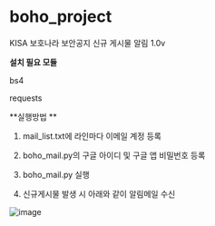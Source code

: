 # boho_project
KISA 보호나라 보안공지 신규 게시물 알림 1.0v

**설치 필요 모듈**

bs4

requests



**실행방법 **

1. mail_list.txt에 라인마다 이메일 계정 등록

2. boho_mail.py의 구글 아이디 및 구글 앱 비밀번호 등록

3. boho_mail.py 실행

4. 신규게시물 발생 시 아래와 같이 알림메일 수신




![image](https://user-images.githubusercontent.com/29951014/174719982-0c13a25e-7cf3-4f31-bfe9-4d84e9629809.png)

